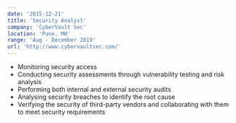 ```yaml
---
date: '2015-12-21'
title: 'Security Analyst'
company: 'CyberVault Sec'
location: 'Pune, MH'
range: 'Aug - December 2019'
url: 'http://www.cybervaultsec.com/'
---
```


- Monitoring security access
- Conducting security assessments through vulnerability testing and risk analysis
- Performing both internal and external security audits
- Analysing security breaches to identify the root cause
- Verifying the security of third-party vendors and collaborating with them to meet security requirements
